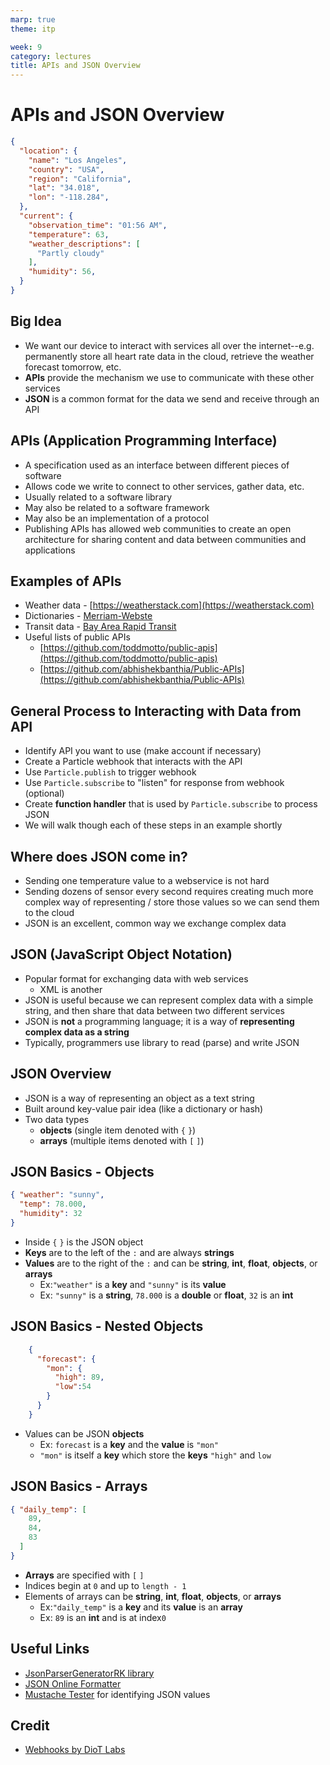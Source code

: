 ```yaml
---
marp: true
theme: itp

week: 9
category: lectures
title: APIs and JSON Overview
---
```


<!-- headingDivider: 2 -->

# APIs and JSON Overview

```json
{
  "location": {
    "name": "Los Angeles",
    "country": "USA",
    "region": "California",
    "lat": "34.018",
    "lon": "-118.284",
  },
  "current": {
    "observation_time": "01:56 AM",
    "temperature": 63,
    "weather_descriptions": [
      "Partly cloudy"
    ],
    "humidity": 56,
  }
}
```

## Big Idea

* We want our device to interact with services all over the internet--e.g. permanently store all heart rate data in the cloud, retrieve the weather forecast tomorrow, etc.
* **APIs** provide the mechanism we use to communicate with these other services
* **JSON** is a common format for the data we send and receive through an API

  

## APIs (Application Programming Interface)

* A specification used as an interface between different pieces of software
* Allows code we write to connect to other services, gather data, etc.
* Usually related to a software library
* May also be related to a software framework
* May also be an implementation of a protocol
* Publishing APIs has allowed web communities to create an open architecture for sharing content and data between communities and applications

## Examples of APIs

* Weather data - [https://weatherstack.com](https://weatherstack.com)
* Dictionaries - [Merriam-Webste](https://dictionaryapi.com/)
* Transit data - [Bay Area Rapid Transit](http://api.bart.gov)
* Useful lists of public APIs
  * [https://github.com/toddmotto/public-apis](https://github.com/toddmotto/public-apis)
  * [https://github.com/abhishekbanthia/Public-APIs](https://github.com/abhishekbanthia/Public-APIs)

## General Process to Interacting with Data from API

* Identify API you want to use (make account if necessary)
* Create a Particle webhook that interacts with the API
* Use `Particle.publish` to trigger webhook
* Use `Particle.subscribe` to "listen" for response from webhook (optional)
* Create **function handler** that is used by `Particle.subscribe` to process JSON
* We will walk though each of these steps in an example shortly


## Where does JSON come in?

* Sending one temperature value to a webservice is not hard
* Sending dozens of sensor every second requires creating much more complex way of representing / store those values so we can send them to the cloud
* JSON is an excellent, common way we exchange complex data

## JSON (JavaScript Object Notation)

* Popular format for exchanging data with web services
  * XML is another
* JSON is useful because we can represent complex data with a simple string, and then share that data between two different services
* JSON is **not** a programming language; it is a way of **representing complex data as a string**
* Typically, programmers use library to read (parse) and write JSON

## JSON Overview

* JSON is a way of representing an object as a text string
* Built around key-value pair idea (like a dictionary or hash)
* Two data types
  * **objects** (single item denoted with `{`   `}`)
  * **arrays** (multiple items denoted with `[`   `]`)

## JSON Basics - Objects

```JSON
{ "weather": "sunny", 
  "temp": 78.000, 
  "humidity": 32 
}
```

* Inside `{` `}` is the JSON object
* **Keys** are to the left of the `:` and are always **strings**
* **Values** are to the right of the `:` and can be **string**, **int**, **float**, **objects**, or **arrays**
  * Ex:`"weather"` is a **key** and `"sunny"` is its **value** 
  * Ex: `"sunny"` is a **string**, `78.000` is a **double** or **float**, `32` is an **int**

## JSON Basics - Nested Objects

```JSON
    { 
      "forecast": {
        "mon": {
          "high": 89,
          "low":54
        }
      }
    }
```

* Values can be JSON **objects** 
  * Ex: `forecast` is a **key** and the **value** is `"mon"` 
  * `"mon"` is itself a **key** which store the **keys** `"high"`  and  `low` 

## JSON Basics - Arrays

```JSON
{ "daily_temp": [
    89,
    84,
    83
  ] 
}
```

* **Arrays** are specified with `[` `]` 
* Indices begin at `0` and up to `length - 1`
* Elements of arrays can be **string**, **int**, **float**, **objects**, or **arrays**
  * Ex:`"daily_temp"` is a **key** and its **value** is an **array** 
  * Ex: `89` is an **int** and is at index`0`



## Useful Links

- [JsonParserGeneratorRK library](https://github.com/rickkas7/JsonParserGeneratorRK)
- [JSON Online Formatter](https://jsonformatter.org/json-pretty-print)
- [Mustache Tester](http://rickkas7.github.io/mustache/) for identifying JSON values

## Credit

- [Webhooks by DioT Labs](https://diotlabs.daraghbyrne.me/docs/working-with-data/webhooks)

